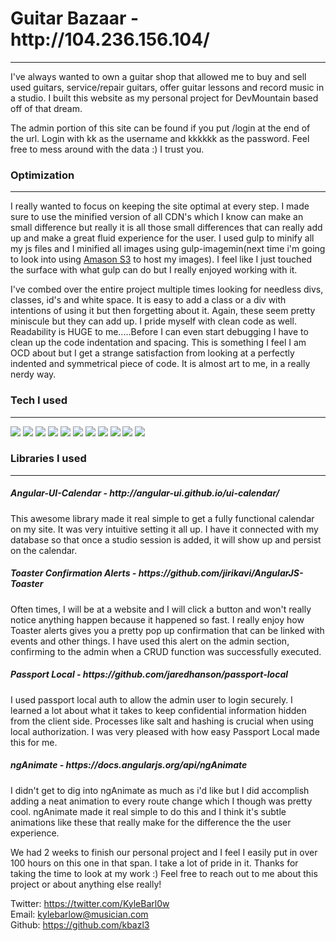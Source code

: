 <h1>Guitar Bazaar - http://104.236.156.104/</h1>
<hr>

I've always wanted to own a guitar shop that allowed me to buy and sell used guitars, service/repair guitars, offer guitar lessons and record music in a studio.  I built this website as my personal project for DevMountain based off of that dream.

The admin portion of this site can be found if you put /login at the end of the url.  Login with kk as the username and kkkkkk as the password.  Feel free to mess around with the data :)  I trust you.

<h3>Optimization</h3>
<hr>
I really wanted to focus on keeping the site optimal at every step.  I made sure to use the minified version of all CDN's which I know can make an small difference but really it is all those small differences
that can really add up and make a great fluid experience for the user.  I used gulp to minify all my js files and I minified all images using gulp-imagemin(next time i'm going to look into using <a href="https://aws.amazon.com/s3/">Amason S3</a> to host my images).  I feel like I just touched the surface with what gulp can do but I really enjoyed working with it.

I've combed over the entire project multiple times looking for needless divs, classes, id's and white space.  It is easy to add a class or a div with intentions of using it but then forgetting about it.  Again, these seem pretty miniscule but they can add up.  I pride myself with clean code as well.  Readability is HUGE to me.....Before I can even start debugging I have to clean up the code indentation and spacing.  This is something I feel I am OCD about but I get a strange satisfaction from looking at a perfectly indented and symmetrical piece of code.  It is almost art to me, in a really nerdy way.



<h3>Tech I used</h3>
<hr>
<img src="http://dev.bowdenweb.com/a/i/js/icons/javascript-icon-128.png"><span></span>
<img src="https://cdn0.iconfinder.com/data/icons/HTML5/128/HTML_Logo.png">
<img src="https://cdn1.iconfinder.com/data/icons/logotypes/32/badge-css-3-128.png">
<img src="https://cdn0.iconfinder.com/data/icons/long-shadow-web-icons/512/boostrap-128.png"><span></span>
<img src="https://cdn3.iconfinder.com/data/icons/logos-3/250/angular-128.png">
<img src="https://cdn4.iconfinder.com/data/icons/logos-3/456/nodejs-new-pantone-black-128.png">
<img src="http://nodejs-cloud.com/img/128px/expressjs.png">
<img src="http://pixxstudios.com/wp-content/uploads/2015/03/gulp-mygulpfile_s.png">
<img src="http://perlmaven.com/img/mongodb-logo.png">
<img src="http://plainicon.com/dboard/userprod/2800_a1826/prod_thumb/plainicon.com-50292-128px-812.png">
<img src="https://raygun.com/blog/wp-content/uploads/2013/12/bower1.png">

<h3>Libraries I used</h3>
<hr>

<h5>Angular-UI-Calendar - http://angular-ui.github.io/ui-calendar/</h5>
This awesome library made it real simple to get a fully functional calendar on my site.  It was very intuitive setting it all up.  I have it connected with my database so that once a studio session is added,
it will show up and persist on the calendar.  

<h5>Toaster Confirmation Alerts - https://github.com/jirikavi/AngularJS-Toaster</h5>

Often times, I will be at a website and I will click a button and won't really notice anything happen because it happened so fast.  I really enjoy how Toaster alerts gives you a pretty pop up confirmation
that can be linked with events and other things.  I have used this alert on the admin section, confirming to the admin when a CRUD function was successfully executed.

<h5>Passport Local - https://github.com/jaredhanson/passport-local</h5>

I used passport local auth to allow the admin user to login securely.  I learned a lot about what it takes to keep confidential information hidden from the client side.  Processes like salt and hashing is crucial
when using local authorization.  I was very pleased with how easy Passport Local made this for me.

<h5>ngAnimate - https://docs.angularjs.org/api/ngAnimate</h5>
I didn't get to dig into ngAnimate as much as i'd like but I did accomplish adding a neat animation to every route change which I though was pretty cool.  ngAnimate made it real simple to do this and I think it's
subtle animations like these that really make for the difference the the user experience.


We had 2 weeks to finish our personal project and I feel I easily put in over 100 hours on this one in that span.  I take a lot of pride in it. Thanks for taking the time to look at my work :) Feel free to reach out to me about this project or about anything else really!

Twitter: https://twitter.com/KyleBarl0w<br>
Email: kylebarlow@musician.com<br>
Github: https://github.com/kbazl3
